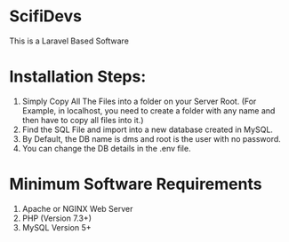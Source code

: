 # ScifiDevs
This is a Laravel Based Software

# Installation Steps:

1. Simply Copy All The Files into a folder on your Server Root.
(For Example, in localhost, you need to create a folder with any name and then have to copy all files into it.)
2. Find the SQL File and import into a new database created in MySQL.
3. By Default, the DB name is dms and root is the user with no password.
4. You can change the DB details in the .env file.

# Minimum Software Requirements

1. Apache or NGINX Web Server
2. PHP (Version 7.3+)
3. MySQL Version 5+

